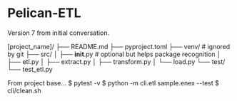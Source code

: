 # Pelican-ETL

Version 7 from initial conversation. 

[project_name]/
├── README.md
├── pyproject.toml
├── venv/               # ignored by git
├── src/
│   ├── __init__.py     # optional but helps package recognition
│   ├── etl.py
│   ├── extract.py
│   ├── transform.py
│   └── load.py
└── test/
     └── test_etl.py


From project base...
$ pytest -v
$ python -m cli.etl sample.enex --test
$ cli/clean.sh
